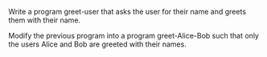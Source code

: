 
Write a program greet-user that asks the user for their name and greets them with their name.

Modify the previous program into a program greet-Alice-Bob such that only the users Alice and Bob are greeted with their names.